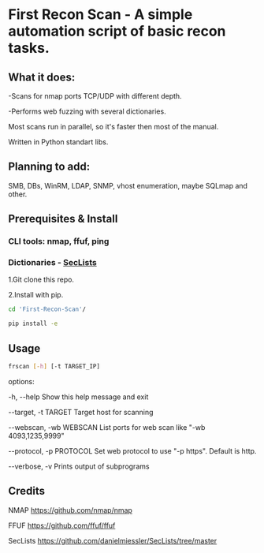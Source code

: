 # First Recon Scan - A simple automation script of basic recon tasks.

## What it does:
-Scans for nmap ports TCP/UDP with different depth.

-Performs web fuzzing with several dictionaries.

Most scans run in parallel, so it's faster then most of the manual.

Written in Python standart libs.

## Planning to add:
SMB, DBs, WinRM, LDAP, SNMP, vhost enumeration, maybe SQLmap and other.

## Prerequisites & Install
### CLI tools: nmap, ffuf, ping
### Dictionaries - [SecLists](https://github.com/danielmiessler/SecLists/tree/master)

1.Git clone this repo.

2.Install with pip.
```bash
cd 'First-Recon-Scan'/

pip install -e
```

## Usage
```bash
frscan [-h] [-t TARGET_IP]
```

options:

-h, --help                Show this help message and exit

--target, -t TARGET       Target host for scanning

--webscan, -wb WEBSCAN    List ports for web scan like "-wb 4093,1235,9999"

--protocol, -p PROTOCOL   Set web protocol to use "-p https". Default is http.

--verbose, -v             Prints output of subprograms

## Credits
NMAP https://github.com/nmap/nmap

FFUF https://github.com/ffuf/ffuf

SecLists https://github.com/danielmiessler/SecLists/tree/master
